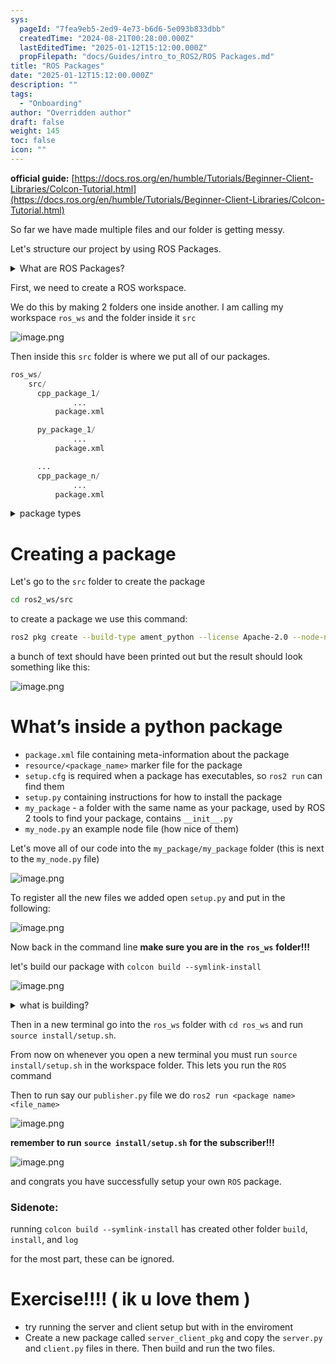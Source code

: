 ```yaml
---
sys:
  pageId: "7fea9eb5-2ed9-4e73-b6d6-5e093b833dbb"
  createdTime: "2024-08-21T00:28:00.000Z"
  lastEditedTime: "2025-01-12T15:12:00.000Z"
  propFilepath: "docs/Guides/intro_to_ROS2/ROS Packages.md"
title: "ROS Packages"
date: "2025-01-12T15:12:00.000Z"
description: ""
tags:
  - "Onboarding"
author: "Overridden author"
draft: false
weight: 145
toc: false
icon: ""
---
```


**official guide:** [https://docs.ros.org/en/humble/Tutorials/Beginner-Client-Libraries/Colcon-Tutorial.html](https://docs.ros.org/en/humble/Tutorials/Beginner-Client-Libraries/Colcon-Tutorial.html)

So far we have made multiple files and our folder is getting messy.

Let's structure our project by using ROS Packages.

<details>

<summary>What are ROS Packages?</summary>

ROS Packages are, as the name implies, packages of code that are highly sharable between ROS developers.

They consist of a folder, `package.xml` file, and source code

```python
      cpp_package_1/
		      ... imagine much code files here ..
          package.xml
```

</details>

First, we need to create a ROS workspace.

We do this by making 2 folders one inside another. I am calling my workspace `ros_ws` and the folder inside it `src`

![image.png](https://prod-files-secure.s3.us-west-2.amazonaws.com/d518164a-d88e-44d1-a4ee-3adb3bd8bce0/70706947-fd18-4537-a67b-e12946812d31/image.png?X-Amz-Algorithm=AWS4-HMAC-SHA256&X-Amz-Content-Sha256=UNSIGNED-PAYLOAD&X-Amz-Credential=ASIAZI2LB4666TCXQ53H%2F20250614%2Fus-west-2%2Fs3%2Faws4_request&X-Amz-Date=20250614T033650Z&X-Amz-Expires=3600&X-Amz-Security-Token=IQoJb3JpZ2luX2VjEDsaCXVzLXdlc3QtMiJHMEUCICKW3aYGCKu1CezX9F0iEw6l6REtP%2FUmFRhLMQy1ApnbAiEA9f1QdUZQA2UhpWGoWxBHoaOA4HhFwmiULOVSjKs1GCQq%2FwMIJBAAGgw2Mzc0MjMxODM4MDUiDEjiTw6CuOeB5G6%2FdyrcA6y%2FB%2Fz%2BIA%2B2YKpRKGWiuhqtIgl0hpXyqILL2lMrmO1GUF%2FMYWVDSC0VaHKoteokrRlX35m%2FalcWTv%2BocZhFfWXSxBDigztmTXWw5SjD7w9GR1Jm0CFe3ekq%2BEatuH5%2B8BN%2FkfdDlrSrUKiMBvjc9oaJC4voVPEzsmq%2FhAJFNzr0OIV%2FD2RjcRCuO4o0HHVlccUlpa31eJhysvsdSwal2wb7i9IhSzJgK1XwqqqbBTya7OwCQfjl9E55efNLNmBLWBQJ9%2BGK2HqrQJ%2FKJXaC0Ad1r%2BKiOnK0K5wNNRXNgWMHi4HeEvqk%2F7SJW6pz3Ev6CWradi2cqImGtflHKqg5Ykm25DHIF0NNInFCNKRCYbucRAsz7XqVdzbfKp1Lb6ct2B2vLZGBlaJzVzOuvhil0P6H%2F7%2FodNPyXIx0bFeYpExcW86mxfKRCmYjvwWfLTH4Q9pbToBZDcHOMtxij5XnkgxR5IN4eSc4v%2FXKAfCQ8f%2FDiqnkxLJqBXtl%2Bv6%2B7JBkH%2BTnqm%2B%2BorK5%2Bf4SWvoiGNtQs%2BKv5NX3rAosnrXxckIgTLqMMSnApGdA1wWc%2Fp4J3hI0uYiZKerLvxcxuTNuK0enl8e0s7chbyWQEb5p4dks7CXSjG2ujnuWIPkoMLa9s8IGOqUB0qYvYBBqF%2Bmdva27em8xTG1iIAPBEW5w2WjSY5K%2BDM4wt7MuVFXuK1XW2qp5jRp5Rq3j5O4i%2B55NzdxtCFSB91K4l%2Be6633gjyLzYNakendcqmGOh0HjRcmozuch7JT%2FZ%2B9h3lM0w%2FrAxzcIJcmqyBOB0L3Pj1ONYsKvE157RCSeLOwseZ%2FPEWZeMBiueDGgsCqCLmK%2FtRCSyyrMTp6VsmoGn%2Fe1&X-Amz-Signature=5ea4cfcb9761ef2ec0a9ac0def8b6a70c6a7edf07b11ea380790f09837e2434c&X-Amz-SignedHeaders=host&x-amz-checksum-mode=ENABLED&x-id=GetObject)

Then inside this `src` folder is where we put all of our packages.

```python
ros_ws/
    src/
      cpp_package_1/
		      ...
          package.xml

      py_package_1/
		      ...
          package.xml

      ...
      cpp_package_n/
		      ...
          package.xml

```

<details>

<summary>package types</summary>

packages can be either `C++` or python.

the intern file structure is different for each but for this guide we will stick to creating python packages

</details>

# Creating a package

Let's go to the `src` folder to create the package

```bash
cd ros2_ws/src
```

to create a package we use this command:

```bash
ros2 pkg create --build-type ament_python --license Apache-2.0 --node-name my_node my_package
```

a bunch of text should have been printed out but the result should look something like this:

![image.png](https://prod-files-secure.s3.us-west-2.amazonaws.com/d518164a-d88e-44d1-a4ee-3adb3bd8bce0/e6cf1e3f-8512-4a3e-b131-079f800bf3e8/image.png?X-Amz-Algorithm=AWS4-HMAC-SHA256&X-Amz-Content-Sha256=UNSIGNED-PAYLOAD&X-Amz-Credential=ASIAZI2LB4666TCXQ53H%2F20250614%2Fus-west-2%2Fs3%2Faws4_request&X-Amz-Date=20250614T033650Z&X-Amz-Expires=3600&X-Amz-Security-Token=IQoJb3JpZ2luX2VjEDsaCXVzLXdlc3QtMiJHMEUCICKW3aYGCKu1CezX9F0iEw6l6REtP%2FUmFRhLMQy1ApnbAiEA9f1QdUZQA2UhpWGoWxBHoaOA4HhFwmiULOVSjKs1GCQq%2FwMIJBAAGgw2Mzc0MjMxODM4MDUiDEjiTw6CuOeB5G6%2FdyrcA6y%2FB%2Fz%2BIA%2B2YKpRKGWiuhqtIgl0hpXyqILL2lMrmO1GUF%2FMYWVDSC0VaHKoteokrRlX35m%2FalcWTv%2BocZhFfWXSxBDigztmTXWw5SjD7w9GR1Jm0CFe3ekq%2BEatuH5%2B8BN%2FkfdDlrSrUKiMBvjc9oaJC4voVPEzsmq%2FhAJFNzr0OIV%2FD2RjcRCuO4o0HHVlccUlpa31eJhysvsdSwal2wb7i9IhSzJgK1XwqqqbBTya7OwCQfjl9E55efNLNmBLWBQJ9%2BGK2HqrQJ%2FKJXaC0Ad1r%2BKiOnK0K5wNNRXNgWMHi4HeEvqk%2F7SJW6pz3Ev6CWradi2cqImGtflHKqg5Ykm25DHIF0NNInFCNKRCYbucRAsz7XqVdzbfKp1Lb6ct2B2vLZGBlaJzVzOuvhil0P6H%2F7%2FodNPyXIx0bFeYpExcW86mxfKRCmYjvwWfLTH4Q9pbToBZDcHOMtxij5XnkgxR5IN4eSc4v%2FXKAfCQ8f%2FDiqnkxLJqBXtl%2Bv6%2B7JBkH%2BTnqm%2B%2BorK5%2Bf4SWvoiGNtQs%2BKv5NX3rAosnrXxckIgTLqMMSnApGdA1wWc%2Fp4J3hI0uYiZKerLvxcxuTNuK0enl8e0s7chbyWQEb5p4dks7CXSjG2ujnuWIPkoMLa9s8IGOqUB0qYvYBBqF%2Bmdva27em8xTG1iIAPBEW5w2WjSY5K%2BDM4wt7MuVFXuK1XW2qp5jRp5Rq3j5O4i%2B55NzdxtCFSB91K4l%2Be6633gjyLzYNakendcqmGOh0HjRcmozuch7JT%2FZ%2B9h3lM0w%2FrAxzcIJcmqyBOB0L3Pj1ONYsKvE157RCSeLOwseZ%2FPEWZeMBiueDGgsCqCLmK%2FtRCSyyrMTp6VsmoGn%2Fe1&X-Amz-Signature=69265265c5805ce33a52bb9b5c2b60389c3d660a60eebecff2d94f776a53b2d5&X-Amz-SignedHeaders=host&x-amz-checksum-mode=ENABLED&x-id=GetObject)

# What’s inside a python package

- `package.xml` file containing meta-information about the package
- `resource/<package_name>` marker file for the package
- `setup.cfg` is required when a package has executables, so `ros2 run` can find them
- `setup.py` containing instructions for how to install the package
- `my_package` - a folder with the same name as your package, used by ROS 2 tools to find your package, contains `__init__.py`
- `my_node.py` an example node file (how nice of them)

Let's move all of our code into the `my_package/my_package` folder (this is next to the `my_node.py` file)

![image.png](https://prod-files-secure.s3.us-west-2.amazonaws.com/d518164a-d88e-44d1-a4ee-3adb3bd8bce0/9ce58f11-0da9-4d3e-b86d-506a9685d378/image.png?X-Amz-Algorithm=AWS4-HMAC-SHA256&X-Amz-Content-Sha256=UNSIGNED-PAYLOAD&X-Amz-Credential=ASIAZI2LB4666TCXQ53H%2F20250614%2Fus-west-2%2Fs3%2Faws4_request&X-Amz-Date=20250614T033650Z&X-Amz-Expires=3600&X-Amz-Security-Token=IQoJb3JpZ2luX2VjEDsaCXVzLXdlc3QtMiJHMEUCICKW3aYGCKu1CezX9F0iEw6l6REtP%2FUmFRhLMQy1ApnbAiEA9f1QdUZQA2UhpWGoWxBHoaOA4HhFwmiULOVSjKs1GCQq%2FwMIJBAAGgw2Mzc0MjMxODM4MDUiDEjiTw6CuOeB5G6%2FdyrcA6y%2FB%2Fz%2BIA%2B2YKpRKGWiuhqtIgl0hpXyqILL2lMrmO1GUF%2FMYWVDSC0VaHKoteokrRlX35m%2FalcWTv%2BocZhFfWXSxBDigztmTXWw5SjD7w9GR1Jm0CFe3ekq%2BEatuH5%2B8BN%2FkfdDlrSrUKiMBvjc9oaJC4voVPEzsmq%2FhAJFNzr0OIV%2FD2RjcRCuO4o0HHVlccUlpa31eJhysvsdSwal2wb7i9IhSzJgK1XwqqqbBTya7OwCQfjl9E55efNLNmBLWBQJ9%2BGK2HqrQJ%2FKJXaC0Ad1r%2BKiOnK0K5wNNRXNgWMHi4HeEvqk%2F7SJW6pz3Ev6CWradi2cqImGtflHKqg5Ykm25DHIF0NNInFCNKRCYbucRAsz7XqVdzbfKp1Lb6ct2B2vLZGBlaJzVzOuvhil0P6H%2F7%2FodNPyXIx0bFeYpExcW86mxfKRCmYjvwWfLTH4Q9pbToBZDcHOMtxij5XnkgxR5IN4eSc4v%2FXKAfCQ8f%2FDiqnkxLJqBXtl%2Bv6%2B7JBkH%2BTnqm%2B%2BorK5%2Bf4SWvoiGNtQs%2BKv5NX3rAosnrXxckIgTLqMMSnApGdA1wWc%2Fp4J3hI0uYiZKerLvxcxuTNuK0enl8e0s7chbyWQEb5p4dks7CXSjG2ujnuWIPkoMLa9s8IGOqUB0qYvYBBqF%2Bmdva27em8xTG1iIAPBEW5w2WjSY5K%2BDM4wt7MuVFXuK1XW2qp5jRp5Rq3j5O4i%2B55NzdxtCFSB91K4l%2Be6633gjyLzYNakendcqmGOh0HjRcmozuch7JT%2FZ%2B9h3lM0w%2FrAxzcIJcmqyBOB0L3Pj1ONYsKvE157RCSeLOwseZ%2FPEWZeMBiueDGgsCqCLmK%2FtRCSyyrMTp6VsmoGn%2Fe1&X-Amz-Signature=2fc020a7a9b29cd86f550390ebe3236f57fb7085b9405183649f17cc4df13a36&X-Amz-SignedHeaders=host&x-amz-checksum-mode=ENABLED&x-id=GetObject)

To register all the new files we added open `setup.py` and put in the following:

![image.png](https://prod-files-secure.s3.us-west-2.amazonaws.com/d518164a-d88e-44d1-a4ee-3adb3bd8bce0/1cd7c262-4cae-4496-9d75-c178537d24a2/image.png?X-Amz-Algorithm=AWS4-HMAC-SHA256&X-Amz-Content-Sha256=UNSIGNED-PAYLOAD&X-Amz-Credential=ASIAZI2LB4666TCXQ53H%2F20250614%2Fus-west-2%2Fs3%2Faws4_request&X-Amz-Date=20250614T033650Z&X-Amz-Expires=3600&X-Amz-Security-Token=IQoJb3JpZ2luX2VjEDsaCXVzLXdlc3QtMiJHMEUCICKW3aYGCKu1CezX9F0iEw6l6REtP%2FUmFRhLMQy1ApnbAiEA9f1QdUZQA2UhpWGoWxBHoaOA4HhFwmiULOVSjKs1GCQq%2FwMIJBAAGgw2Mzc0MjMxODM4MDUiDEjiTw6CuOeB5G6%2FdyrcA6y%2FB%2Fz%2BIA%2B2YKpRKGWiuhqtIgl0hpXyqILL2lMrmO1GUF%2FMYWVDSC0VaHKoteokrRlX35m%2FalcWTv%2BocZhFfWXSxBDigztmTXWw5SjD7w9GR1Jm0CFe3ekq%2BEatuH5%2B8BN%2FkfdDlrSrUKiMBvjc9oaJC4voVPEzsmq%2FhAJFNzr0OIV%2FD2RjcRCuO4o0HHVlccUlpa31eJhysvsdSwal2wb7i9IhSzJgK1XwqqqbBTya7OwCQfjl9E55efNLNmBLWBQJ9%2BGK2HqrQJ%2FKJXaC0Ad1r%2BKiOnK0K5wNNRXNgWMHi4HeEvqk%2F7SJW6pz3Ev6CWradi2cqImGtflHKqg5Ykm25DHIF0NNInFCNKRCYbucRAsz7XqVdzbfKp1Lb6ct2B2vLZGBlaJzVzOuvhil0P6H%2F7%2FodNPyXIx0bFeYpExcW86mxfKRCmYjvwWfLTH4Q9pbToBZDcHOMtxij5XnkgxR5IN4eSc4v%2FXKAfCQ8f%2FDiqnkxLJqBXtl%2Bv6%2B7JBkH%2BTnqm%2B%2BorK5%2Bf4SWvoiGNtQs%2BKv5NX3rAosnrXxckIgTLqMMSnApGdA1wWc%2Fp4J3hI0uYiZKerLvxcxuTNuK0enl8e0s7chbyWQEb5p4dks7CXSjG2ujnuWIPkoMLa9s8IGOqUB0qYvYBBqF%2Bmdva27em8xTG1iIAPBEW5w2WjSY5K%2BDM4wt7MuVFXuK1XW2qp5jRp5Rq3j5O4i%2B55NzdxtCFSB91K4l%2Be6633gjyLzYNakendcqmGOh0HjRcmozuch7JT%2FZ%2B9h3lM0w%2FrAxzcIJcmqyBOB0L3Pj1ONYsKvE157RCSeLOwseZ%2FPEWZeMBiueDGgsCqCLmK%2FtRCSyyrMTp6VsmoGn%2Fe1&X-Amz-Signature=b37eb788b1eb186f87d43bf6dd58bfd1e7b58a79e148c4acdf7d5b96b59640ee&X-Amz-SignedHeaders=host&x-amz-checksum-mode=ENABLED&x-id=GetObject)

Now back in the command line **make sure you are in the** **`ros_ws`** **folder!!!**

let's build our package with `colcon build --symlink-install`

![image.png](https://prod-files-secure.s3.us-west-2.amazonaws.com/d518164a-d88e-44d1-a4ee-3adb3bd8bce0/2f2a0d27-b173-48fd-b189-5f5c0ce65619/image.png?X-Amz-Algorithm=AWS4-HMAC-SHA256&X-Amz-Content-Sha256=UNSIGNED-PAYLOAD&X-Amz-Credential=ASIAZI2LB4666TCXQ53H%2F20250614%2Fus-west-2%2Fs3%2Faws4_request&X-Amz-Date=20250614T033650Z&X-Amz-Expires=3600&X-Amz-Security-Token=IQoJb3JpZ2luX2VjEDsaCXVzLXdlc3QtMiJHMEUCICKW3aYGCKu1CezX9F0iEw6l6REtP%2FUmFRhLMQy1ApnbAiEA9f1QdUZQA2UhpWGoWxBHoaOA4HhFwmiULOVSjKs1GCQq%2FwMIJBAAGgw2Mzc0MjMxODM4MDUiDEjiTw6CuOeB5G6%2FdyrcA6y%2FB%2Fz%2BIA%2B2YKpRKGWiuhqtIgl0hpXyqILL2lMrmO1GUF%2FMYWVDSC0VaHKoteokrRlX35m%2FalcWTv%2BocZhFfWXSxBDigztmTXWw5SjD7w9GR1Jm0CFe3ekq%2BEatuH5%2B8BN%2FkfdDlrSrUKiMBvjc9oaJC4voVPEzsmq%2FhAJFNzr0OIV%2FD2RjcRCuO4o0HHVlccUlpa31eJhysvsdSwal2wb7i9IhSzJgK1XwqqqbBTya7OwCQfjl9E55efNLNmBLWBQJ9%2BGK2HqrQJ%2FKJXaC0Ad1r%2BKiOnK0K5wNNRXNgWMHi4HeEvqk%2F7SJW6pz3Ev6CWradi2cqImGtflHKqg5Ykm25DHIF0NNInFCNKRCYbucRAsz7XqVdzbfKp1Lb6ct2B2vLZGBlaJzVzOuvhil0P6H%2F7%2FodNPyXIx0bFeYpExcW86mxfKRCmYjvwWfLTH4Q9pbToBZDcHOMtxij5XnkgxR5IN4eSc4v%2FXKAfCQ8f%2FDiqnkxLJqBXtl%2Bv6%2B7JBkH%2BTnqm%2B%2BorK5%2Bf4SWvoiGNtQs%2BKv5NX3rAosnrXxckIgTLqMMSnApGdA1wWc%2Fp4J3hI0uYiZKerLvxcxuTNuK0enl8e0s7chbyWQEb5p4dks7CXSjG2ujnuWIPkoMLa9s8IGOqUB0qYvYBBqF%2Bmdva27em8xTG1iIAPBEW5w2WjSY5K%2BDM4wt7MuVFXuK1XW2qp5jRp5Rq3j5O4i%2B55NzdxtCFSB91K4l%2Be6633gjyLzYNakendcqmGOh0HjRcmozuch7JT%2FZ%2B9h3lM0w%2FrAxzcIJcmqyBOB0L3Pj1ONYsKvE157RCSeLOwseZ%2FPEWZeMBiueDGgsCqCLmK%2FtRCSyyrMTp6VsmoGn%2Fe1&X-Amz-Signature=c4eebf091c5268686d937301eb77d1c8f138297481f7fb30e17ad434f4393b99&X-Amz-SignedHeaders=host&x-amz-checksum-mode=ENABLED&x-id=GetObject)

<details>

<summary>what is building?</summary>

if you are a CS major at Rose-Hulman you will learn the answer to this in CSSE132

but TLDR; is it combines all the code files into one program that can be run easily 

</details>

Then in a new terminal go into the `ros_ws` folder with `cd ros_ws` and run `source install/setup.sh`. 

From now on whenever you open a new terminal you must run `source install/setup.sh` in the workspace folder. This lets you run the `ROS` command

Then to run say our `publisher.py` file we do `ros2 run <package name> <file_name>`

![image.png](https://prod-files-secure.s3.us-west-2.amazonaws.com/d518164a-d88e-44d1-a4ee-3adb3bd8bce0/4f4b1219-3a44-4632-aa0a-ce3471699f59/image.png?X-Amz-Algorithm=AWS4-HMAC-SHA256&X-Amz-Content-Sha256=UNSIGNED-PAYLOAD&X-Amz-Credential=ASIAZI2LB4666TCXQ53H%2F20250614%2Fus-west-2%2Fs3%2Faws4_request&X-Amz-Date=20250614T033650Z&X-Amz-Expires=3600&X-Amz-Security-Token=IQoJb3JpZ2luX2VjEDsaCXVzLXdlc3QtMiJHMEUCICKW3aYGCKu1CezX9F0iEw6l6REtP%2FUmFRhLMQy1ApnbAiEA9f1QdUZQA2UhpWGoWxBHoaOA4HhFwmiULOVSjKs1GCQq%2FwMIJBAAGgw2Mzc0MjMxODM4MDUiDEjiTw6CuOeB5G6%2FdyrcA6y%2FB%2Fz%2BIA%2B2YKpRKGWiuhqtIgl0hpXyqILL2lMrmO1GUF%2FMYWVDSC0VaHKoteokrRlX35m%2FalcWTv%2BocZhFfWXSxBDigztmTXWw5SjD7w9GR1Jm0CFe3ekq%2BEatuH5%2B8BN%2FkfdDlrSrUKiMBvjc9oaJC4voVPEzsmq%2FhAJFNzr0OIV%2FD2RjcRCuO4o0HHVlccUlpa31eJhysvsdSwal2wb7i9IhSzJgK1XwqqqbBTya7OwCQfjl9E55efNLNmBLWBQJ9%2BGK2HqrQJ%2FKJXaC0Ad1r%2BKiOnK0K5wNNRXNgWMHi4HeEvqk%2F7SJW6pz3Ev6CWradi2cqImGtflHKqg5Ykm25DHIF0NNInFCNKRCYbucRAsz7XqVdzbfKp1Lb6ct2B2vLZGBlaJzVzOuvhil0P6H%2F7%2FodNPyXIx0bFeYpExcW86mxfKRCmYjvwWfLTH4Q9pbToBZDcHOMtxij5XnkgxR5IN4eSc4v%2FXKAfCQ8f%2FDiqnkxLJqBXtl%2Bv6%2B7JBkH%2BTnqm%2B%2BorK5%2Bf4SWvoiGNtQs%2BKv5NX3rAosnrXxckIgTLqMMSnApGdA1wWc%2Fp4J3hI0uYiZKerLvxcxuTNuK0enl8e0s7chbyWQEb5p4dks7CXSjG2ujnuWIPkoMLa9s8IGOqUB0qYvYBBqF%2Bmdva27em8xTG1iIAPBEW5w2WjSY5K%2BDM4wt7MuVFXuK1XW2qp5jRp5Rq3j5O4i%2B55NzdxtCFSB91K4l%2Be6633gjyLzYNakendcqmGOh0HjRcmozuch7JT%2FZ%2B9h3lM0w%2FrAxzcIJcmqyBOB0L3Pj1ONYsKvE157RCSeLOwseZ%2FPEWZeMBiueDGgsCqCLmK%2FtRCSyyrMTp6VsmoGn%2Fe1&X-Amz-Signature=61c29eec787957cc1a4dea0b236ba623d5ef68656413cbd33c5e27a52c358e92&X-Amz-SignedHeaders=host&x-amz-checksum-mode=ENABLED&x-id=GetObject)

**remember to run** **`source install/setup.sh`** **for the subscriber!!!**

![image.png](https://prod-files-secure.s3.us-west-2.amazonaws.com/d518164a-d88e-44d1-a4ee-3adb3bd8bce0/02121119-dad4-49ec-8356-c956108b4243/image.png?X-Amz-Algorithm=AWS4-HMAC-SHA256&X-Amz-Content-Sha256=UNSIGNED-PAYLOAD&X-Amz-Credential=ASIAZI2LB4666TCXQ53H%2F20250614%2Fus-west-2%2Fs3%2Faws4_request&X-Amz-Date=20250614T033650Z&X-Amz-Expires=3600&X-Amz-Security-Token=IQoJb3JpZ2luX2VjEDsaCXVzLXdlc3QtMiJHMEUCICKW3aYGCKu1CezX9F0iEw6l6REtP%2FUmFRhLMQy1ApnbAiEA9f1QdUZQA2UhpWGoWxBHoaOA4HhFwmiULOVSjKs1GCQq%2FwMIJBAAGgw2Mzc0MjMxODM4MDUiDEjiTw6CuOeB5G6%2FdyrcA6y%2FB%2Fz%2BIA%2B2YKpRKGWiuhqtIgl0hpXyqILL2lMrmO1GUF%2FMYWVDSC0VaHKoteokrRlX35m%2FalcWTv%2BocZhFfWXSxBDigztmTXWw5SjD7w9GR1Jm0CFe3ekq%2BEatuH5%2B8BN%2FkfdDlrSrUKiMBvjc9oaJC4voVPEzsmq%2FhAJFNzr0OIV%2FD2RjcRCuO4o0HHVlccUlpa31eJhysvsdSwal2wb7i9IhSzJgK1XwqqqbBTya7OwCQfjl9E55efNLNmBLWBQJ9%2BGK2HqrQJ%2FKJXaC0Ad1r%2BKiOnK0K5wNNRXNgWMHi4HeEvqk%2F7SJW6pz3Ev6CWradi2cqImGtflHKqg5Ykm25DHIF0NNInFCNKRCYbucRAsz7XqVdzbfKp1Lb6ct2B2vLZGBlaJzVzOuvhil0P6H%2F7%2FodNPyXIx0bFeYpExcW86mxfKRCmYjvwWfLTH4Q9pbToBZDcHOMtxij5XnkgxR5IN4eSc4v%2FXKAfCQ8f%2FDiqnkxLJqBXtl%2Bv6%2B7JBkH%2BTnqm%2B%2BorK5%2Bf4SWvoiGNtQs%2BKv5NX3rAosnrXxckIgTLqMMSnApGdA1wWc%2Fp4J3hI0uYiZKerLvxcxuTNuK0enl8e0s7chbyWQEb5p4dks7CXSjG2ujnuWIPkoMLa9s8IGOqUB0qYvYBBqF%2Bmdva27em8xTG1iIAPBEW5w2WjSY5K%2BDM4wt7MuVFXuK1XW2qp5jRp5Rq3j5O4i%2B55NzdxtCFSB91K4l%2Be6633gjyLzYNakendcqmGOh0HjRcmozuch7JT%2FZ%2B9h3lM0w%2FrAxzcIJcmqyBOB0L3Pj1ONYsKvE157RCSeLOwseZ%2FPEWZeMBiueDGgsCqCLmK%2FtRCSyyrMTp6VsmoGn%2Fe1&X-Amz-Signature=07e10503ec6936399b6458b79e569e2e218aa8d39295a07893a40a2b69e42733&X-Amz-SignedHeaders=host&x-amz-checksum-mode=ENABLED&x-id=GetObject)

and congrats you have successfully setup your own `ROS` package.

### Sidenote:

running `colcon build --symlink-install` has created other folder `build`, `install`, and `log`

for the most part, these can be ignored.

# Exercise!!!! ( ik u love them )

- try running the server and client setup but with in the enviroment
- Create a new package called `server_client_pkg` and copy the `server.py` and `client.py` files in there. Then build and run the two files.
